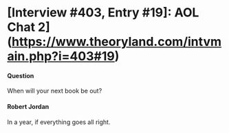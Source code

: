 # [Interview #403, Entry #19]: AOL Chat 2](https://www.theoryland.com/intvmain.php?i=403#19)

#### Question

When will your next book be out?

#### Robert Jordan

In a year, if everything goes all right.

